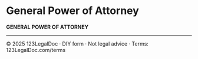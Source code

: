 # General Power of Attorney

**GENERAL POWER OF ATTORNEY**

---

© 2025 123LegalDoc · DIY form · Not legal advice · Terms: 123LegalDoc.com/terms
